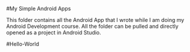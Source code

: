 #My Simple Android Apps

This folder contains all the Android App that I wrote while I am doing my Android Development course.
All the folder can be pulled and directly opened as a project in Android Studio.

#Hello-World

